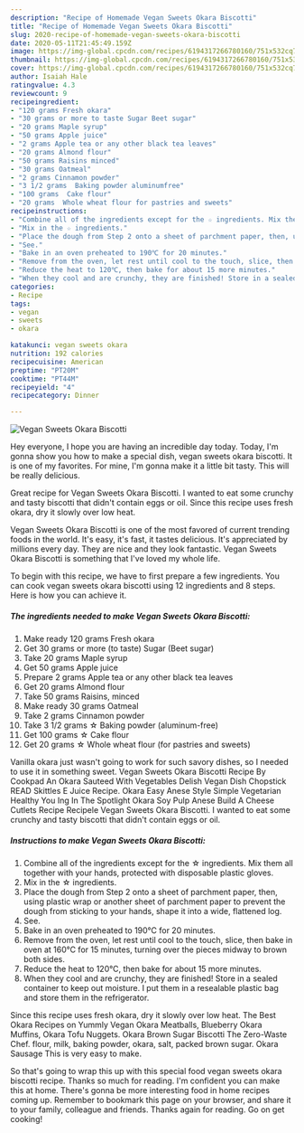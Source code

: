 ```yaml
---
description: "Recipe of Homemade Vegan Sweets Okara Biscotti"
title: "Recipe of Homemade Vegan Sweets Okara Biscotti"
slug: 2020-recipe-of-homemade-vegan-sweets-okara-biscotti
date: 2020-05-11T21:45:49.159Z
image: https://img-global.cpcdn.com/recipes/6194317266780160/751x532cq70/vegan-sweets-okara-biscotti-recipe-main-photo.jpg
thumbnail: https://img-global.cpcdn.com/recipes/6194317266780160/751x532cq70/vegan-sweets-okara-biscotti-recipe-main-photo.jpg
cover: https://img-global.cpcdn.com/recipes/6194317266780160/751x532cq70/vegan-sweets-okara-biscotti-recipe-main-photo.jpg
author: Isaiah Hale
ratingvalue: 4.3
reviewcount: 9
recipeingredient:
- "120 grams Fresh okara"
- "30 grams or more to taste Sugar Beet sugar"
- "20 grams Maple syrup"
- "50 grams Apple juice"
- "2 grams Apple tea or any other black tea leaves"
- "20 grams Almond flour"
- "50 grams Raisins minced"
- "30 grams Oatmeal"
- "2 grams Cinnamon powder"
- "3 1/2 grams  Baking powder aluminumfree"
- "100 grams  Cake flour"
- "20 grams  Whole wheat flour for pastries and sweets"
recipeinstructions:
- "Combine all of the ingredients except for the ☆ ingredients. Mix them all together with your hands, protected with disposable plastic gloves."
- "Mix in the ☆ ingredients."
- "Place the dough from Step 2 onto a sheet of parchment paper, then, using plastic wrap or another sheet of parchment paper to prevent the dough from sticking to your hands, shape it into a wide, flattened log."
- "See."
- "Bake in an oven preheated to 190℃ for 20 minutes."
- "Remove from the oven, let rest until cool to the touch, slice, then bake in oven at 160℃ for 15 minutes, turning over the pieces midway to brown both sides."
- "Reduce the heat to 120℃, then bake for about 15 more minutes."
- "When they cool and are crunchy, they are finished! Store in a sealed container to keep out moisture. I put them in a resealable plastic bag and store them in the refrigerator."
categories:
- Recipe
tags:
- vegan
- sweets
- okara

katakunci: vegan sweets okara 
nutrition: 192 calories
recipecuisine: American
preptime: "PT20M"
cooktime: "PT44M"
recipeyield: "4"
recipecategory: Dinner

---
```



![Vegan Sweets Okara Biscotti](https://img-global.cpcdn.com/recipes/6194317266780160/751x532cq70/vegan-sweets-okara-biscotti-recipe-main-photo.jpg)

Hey everyone, I hope you are having an incredible day today. Today, I'm gonna show you how to make a special dish, vegan sweets okara biscotti. It is one of my favorites. For mine, I'm gonna make it a little bit tasty. This will be really delicious.

Great recipe for Vegan Sweets Okara Biscotti. I wanted to eat some crunchy and tasty biscotti that didn&#39;t contain eggs or oil. Since this recipe uses fresh okara, dry it slowly over low heat.

Vegan Sweets Okara Biscotti is one of the most favored of current trending foods in the world. It's easy, it's fast, it tastes delicious. It's appreciated by millions every day. They are nice and they look fantastic. Vegan Sweets Okara Biscotti is something that I've loved my whole life.


To begin with this recipe, we have to first prepare a few ingredients. You can cook vegan sweets okara biscotti using 12 ingredients and 8 steps. Here is how you can achieve it.

<!--inarticleads1-->

##### The ingredients needed to make Vegan Sweets Okara Biscotti:

1. Make ready 120 grams Fresh okara
1. Get 30 grams or more (to taste) Sugar (Beet sugar)
1. Take 20 grams Maple syrup
1. Get 50 grams Apple juice
1. Prepare 2 grams Apple tea or any other black tea leaves
1. Get 20 grams Almond flour
1. Take 50 grams Raisins, minced
1. Make ready 30 grams Oatmeal
1. Take 2 grams Cinnamon powder
1. Take 3 1/2 grams ☆ Baking powder (aluminum-free)
1. Get 100 grams ☆ Cake flour
1. Get 20 grams ☆ Whole wheat flour (for pastries and sweets)


Vanilla okara just wasn&#39;t going to work for such savory dishes, so I needed to use it in something sweet. Vegan Sweets Okara Biscotti Recipe By Cookpad An Okara Sauteed With Vegetables Delish Vegan Dish Chopstick READ Skittles E Juice Recipe. Okara Easy Anese Style Simple Vegetarian Healthy You Ing In The Spotlight Okara Soy Pulp Anese Build A Cheese Cutlets Recipe Recipele Vegan Sweets Okara Biscotti. I wanted to eat some crunchy and tasty biscotti that didn&#39;t contain eggs or oil. 

<!--inarticleads2-->

##### Instructions to make Vegan Sweets Okara Biscotti:

1. Combine all of the ingredients except for the ☆ ingredients. Mix them all together with your hands, protected with disposable plastic gloves.
1. Mix in the ☆ ingredients.
1. Place the dough from Step 2 onto a sheet of parchment paper, then, using plastic wrap or another sheet of parchment paper to prevent the dough from sticking to your hands, shape it into a wide, flattened log.
1. See.
1. Bake in an oven preheated to 190℃ for 20 minutes.
1. Remove from the oven, let rest until cool to the touch, slice, then bake in oven at 160℃ for 15 minutes, turning over the pieces midway to brown both sides.
1. Reduce the heat to 120℃, then bake for about 15 more minutes.
1. When they cool and are crunchy, they are finished! Store in a sealed container to keep out moisture. I put them in a resealable plastic bag and store them in the refrigerator.


Since this recipe uses fresh okara, dry it slowly over low heat. The Best Okara Recipes on Yummly Vegan Okara Meatballs, Blueberry Okara Muffins, Okara Tofu Nuggets. Okara Brown Sugar Biscotti The Zero-Waste Chef. flour, milk, baking powder, okara, salt, packed brown sugar. Okara Sausage This is very easy to make. 

So that's going to wrap this up with this special food vegan sweets okara biscotti recipe. Thanks so much for reading. I'm confident you can make this at home. There's gonna be more interesting food in home recipes coming up. Remember to bookmark this page on your browser, and share it to your family, colleague and friends. Thanks again for reading. Go on get cooking!
